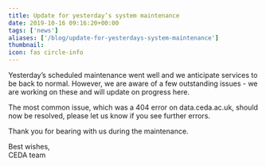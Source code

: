 ```yaml
---
title: Update for yesterday’s system maintenance
date: 2019-10-16 09:16:20+00:00
tags: ['news']
aliases: ['/blog/update-for-yesterdays-system-maintenance']
thumbnail: 
icon: fas circle-info
---
```

Yesterday’s scheduled maintenance went well and we anticipate services to be back to normal. However, we are aware of a few outstanding issues - we are working on these and will update on progress here.


The most common issue, which was a 404 error on data.ceda.ac.uk, should now be resolved, please let us know if you see further errors.


Thank you for bearing with us during the maintenance.


Best wishes,   
CEDA team

